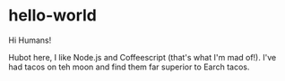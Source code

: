 # hello-world
 
Hi Humans! 

Hubot here, I like Node.js and Coffeescript (that's what I'm mad of!). 
I've had tacos on teh moon and find them far superior to Earch tacos. 
